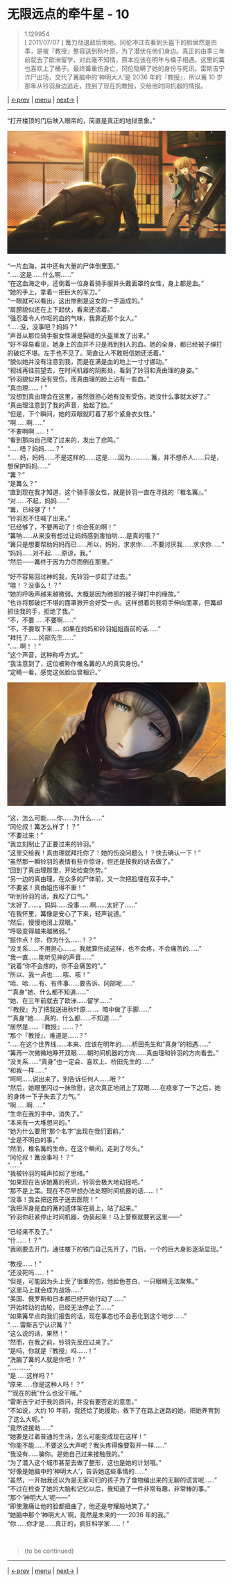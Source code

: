 # 无限远点的牵牛星 - 10
> 1.129954  
> [ 2011/07/07 ] 篝力战退敌后倒地。冈伦冲过去看到头盔下的脸居然是由季，是被『教授』整容送到秋叶原，为了潜伏在他们身边。真正的由季三年前就去了欧洲留学，对此毫不知情，原本应该在明年与桶子相遇。这里的篝也喜欢上了桶子。最终篝重伤身亡，冈伦隐瞒了她的身份与死讯。雷斯吉宁诈尸出场，交代了篝脑中的‘神明大人’是 2036 年的『教授』，所以篝 10 岁那年从铃羽身边逃走，找到了现在的教授，交给他时间机器的情报。  

| [←prev](./0161) | [menu](../) | [next→](./0163) |

---

“打开楼顶的门后映入眼帘的，简直是真正的地狱景象。”  

![](../static/image/0162-1.png)

“一片血海，其中还有大量的尸体倒里面。”  
“……这是……什么啊……”  
“在这血海之中，还倒着一位身着骑手服并头戴面罩的女性，身上都是血。”  
“她的手上，拿着一把巨大的军刀。”  
“一眼就可以看出，这出惨剧是这女的一手造成的。”  
“肩膀貌似还在上下起伏，看来还活着。”  
“强忍着令人作呕的血的气味，我靠近那个女人。”  
“……没，没事吧？妈妈？”  
“声音从那位骑手服女性满是裂缝的头盔里发了出来。”  
“好不容易看见，她身上的血并不只是溅到别人的血。她的全身，都已经被子弹打的破烂不堪。左手也不见了。简直让人不敢相信她还活着。”  
“貌似她并没有注意到我，而是在满是血的地上一寸寸挪动。”  
“视线再往前望去，在时间机器的阴影处，看到了铃羽和真由理的身姿。”  
“铃羽貌似并没有受伤，而真由理的脸上沾有一些血。”  
“真由理……！”  
“没想到真由理会在这里，虽然很担心她有没有受伤，她没什么事就太好了。”  
“真由理注意到了我的声音，抬起了脸。”  
“但是，下个瞬间，她的双眼就盯着了那个紧身衣女性。”  
“啊……啊……”  
“不要啊啊……！”  
“看到那向自己爬了过来的，发出了悲鸣。”  
“……唔？妈妈……？”  
“……妈，妈妈……不是这样的……这是……因为…………篝，并不想杀人……只是，想保护妈妈……”  
“篝？”  
“是篝么？”  
“直到现在我才知道，这个骑手服女性，就是铃羽一直在寻找的『椎名篝』。”  
“对……不起，妈妈……”  
“篝，已经够了！”  
“铃羽忍不住喊了出来。”  
“已经够了，不要再动了！你会死的啊！”  
“篝呐……从来没有想过让妈妈感到害怕哟.....是真的哦？”  
“篝只是想要帮助妈妈而已……所以，妈妈，求求你……不要讨厌我……求求你……”  
“妈妈……对不起……原谅，我。”  
“然后——篝终于因为力尽而倒在那里。”  

“好不容易回过神的我，先铃羽一步赶了过去。”  
“喂！？没事么！？”  
“她的呼吸声越来越微弱。大概是因为肺部的被子弹打中的缘故。”  
“也许将那破烂不堪的面罩掀开会好受一点。这样想着的我将手伸向面罩，但篝却抓住我的手，拒绝了我。”  
“不，不要……不要啊……”  
“不，不要取下来……如果在妈妈和铃羽姐姐面前的话……”  
“拜托了……冈部先生……”  
“……啊！！”  
“这个声音，这种称呼方式。”  
“我注意到了，这位被称作椎名篝的人的真实身份。”  
“定睛一看，感觉这张脸似曾相识。”  

![](../static/image/0162-2.png)

“这，怎么可能……你……为什么……”  
“冈伦叔！篝怎么样了！？”  
“不要过来！”  
“我立刻制止了正要过来的铃羽。”  
“这里交给我！真由理就拜托你了！她的伤没问题么！？快去确认一下！”  
“虽然那一瞬铃羽的表情有些许惊讶，但还是按我的话去做了。”  
“回到了真由理那里，开始检查伤势。”  
“另一边的真由理，在众多的尸体前，又一次把脸埋在双手中。”  
“不要紧！真由姐伤得不重！”  
“听到铃羽的话，我松了口气。”  
“太好了……。妈妈……没事……啊……太好了……”  
“在我怀里，篝像是安心了下来，轻声说道。”  
“然后，慢慢地闭上双眼。”  
“呼吸变得越来越微弱。”  
“振作点！你、你为什么……！？”  
“没关系……不用担心……。我就算伤成这样，也不会疼，不会痛苦的……”  
“我一直……能听见神的声音……”  
“说着“你不会疼的，你不会痛苦的”。”  
“所以、我一点也……咳、咳！”  
“哈、哈……有、有件事……要告诉、冈部呢……”  
““真身”她、什么都不知道……”  
“她、在三年前就去了欧洲……留学……”  
“『教授』为了把我送进秋叶原……、暗中做了手脚……”  
““真身”她……真的、什么都……不知道……”  
“居然是……『教授』……？”  
“那个『教授』、难道是……？”  
“……在这个世界线……本来、应该在明年的……桥田先生和“真身”的相遇……”  
“篝再一次微微地睁开双眼……朝时间机器的方向……真由理和铃羽的方向看去。”  
“没关系……“真身”也一定会、喜欢上、桥田先生的……”  
“和我一样……”  
“呵呵……说出来了。别告诉任何人……哦？”  
“然后，她眼里闪过一抹欣慰，这次真正地闭上了双眼……在痉挛了一下之后，她的身体一下子失去了力气。”  
“啊……啊……”  
“生命在我的手中，消失了。”  
“本来有一大堆想问的。”  
“她为什么要用“那个名字”出现在我们面前。”  
“全是不明白的事。”  
“然而，椎名篝的生命，在这个瞬间，走到了尽头。”  
“冈伦叔！篝没事吗！？”  
“……”  
“我被铃羽的喊声拉回了思绪。”  
“如果现在告诉她篝的死讯，铃羽会极大地动摇吧。”  
“那不是上策。现在不尽早想办法处理时间机器的话……！”  
“没事！我会把这孩子送去医院！”  
“我把浑身是血的篝的遗体架在肩上，站了起来。”  
“铃羽你赶紧停止时间机器，伪装起来！马上警察就要到这里——”  

“已经来不及了。”  
“什……！？”  
“我刚要去开门，通往楼下的铁门自己先开了，门后，一个的巨大身影逐渐显现。”  

“教授……！”  
“还没死吗……！”  
“但是，可能因为头上受了很重的伤，他脸色苍白，一只眼睛无法聚焦。”  
“这里马上就会成为战场……”  
“美国、俄罗斯和日本都已经开始行动了……”  
“开始转动的齿轮，已经无法停止了……”  
“如果篝早点向我们报告的话，现在事态也不会恶化到这个地步……”  
“……雷斯吉宁认识篝？”  
“这么说的话，果然！”  
“然而，在我之前，铃羽先反应过来了。”  
“是吗，你就是『教授』吗……！”  
“洗脑了篝的人就是你吧！？”  
“…………”  
“是……这样吗？”  
“原来……你是这种人吗！？”  
““现在的我”什么也没干哦。”  
“雷斯吉宁对于我的质问，并没有要否定的意思。”  
“不如说，大约 10 年前，我还给了她援助，救下了在路上迷路的她，把她养育到了这么大呢。”  
“竟然说援助……”  
“她要是过着普通的生活，怎么可能变成现在这样！”  
“你能不能……不要这么大声呢？我头疼得像要裂开一样……”  
“我没有……骗你。是她自己过来接触我的。”  
“为了潜入这个城市甚至去做了整形，这也是她的计划哦。”  
“好像是她脑中的‘神明大人’，告诉她这些事情的……”  
“虽然，一开始我还以为是无家可归的孩子为了食物编出来的无聊的谎言呢……”  
“不过在检查了她的大脑和记忆以后，我知道了一件非常有趣，非常棒的事。”  
“那个‘神明大人’呢——”  
“即使激痛让他的脸都扭曲了，他还是夸耀般地笑了。”  
“她脑中那个‘神明大人’啊，竟然是未来的——2036 年的我。”  
“你……你才是……真正的，疯狂科学家……！”  


<br/>

> (to be continued)

---

| [←prev](./0161) | [menu](../) | [next→](./0163) |
